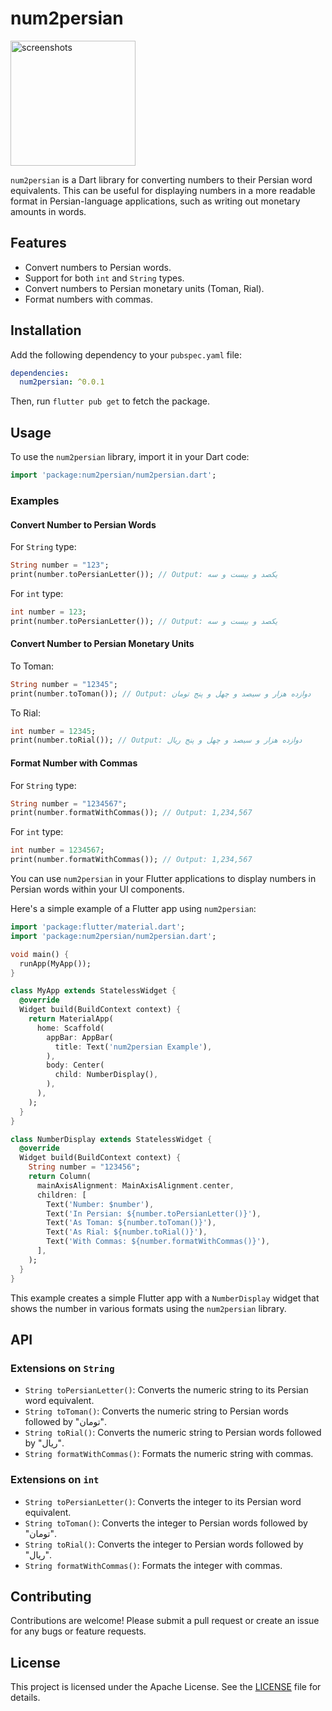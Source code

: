 # num2persian
<img src="https://i.ibb.co/28NDFyC/example.gif" width="200" alt="screenshots">


`num2persian` is a Dart library for converting numbers to their Persian word equivalents. This can be useful for displaying numbers in a more readable format in Persian-language applications, such as writing out monetary amounts in words.

## Features

- Convert numbers to Persian words.
- Support for both `int` and `String` types.
- Convert numbers to Persian monetary units (Toman, Rial).
- Format numbers with commas.

## Installation


Add the following dependency to your `pubspec.yaml` file:

```yaml
dependencies:
  num2persian: ^0.0.1
```

Then, run `flutter pub get` to fetch the package.

## Usage

To use the `num2persian` library, import it in your Dart code:

```dart
import 'package:num2persian/num2persian.dart';
```

### Examples

#### Convert Number to Persian Words

For `String` type:

```dart
String number = "123";
print(number.toPersianLetter()); // Output: یکصد و بیست و سه
```

For `int` type:

```dart
int number = 123;
print(number.toPersianLetter()); // Output: یکصد و بیست و سه
```

#### Convert Number to Persian Monetary Units

To Toman:

```dart
String number = "12345";
print(number.toToman()); // Output: دوازده هزار و سیصد و چهل و پنج تومان
```

To Rial:

```dart
int number = 12345;
print(number.toRial()); // Output: دوازده هزار و سیصد و چهل و پنج ریال
```

#### Format Number with Commas

For `String` type:

```dart
String number = "1234567";
print(number.formatWithCommas()); // Output: 1,234,567
```

For `int` type:

```dart
int number = 1234567;
print(number.formatWithCommas()); // Output: 1,234,567
```


You can use `num2persian` in your Flutter applications to display numbers in Persian words within your UI components.


Here's a simple example of a Flutter app using `num2persian`:

```dart
import 'package:flutter/material.dart';
import 'package:num2persian/num2persian.dart';

void main() {
  runApp(MyApp());
}

class MyApp extends StatelessWidget {
  @override
  Widget build(BuildContext context) {
    return MaterialApp(
      home: Scaffold(
        appBar: AppBar(
          title: Text('num2persian Example'),
        ),
        body: Center(
          child: NumberDisplay(),
        ),
      ),
    );
  }
}

class NumberDisplay extends StatelessWidget {
  @override
  Widget build(BuildContext context) {
    String number = "123456";
    return Column(
      mainAxisAlignment: MainAxisAlignment.center,
      children: [
        Text('Number: $number'),
        Text('In Persian: ${number.toPersianLetter()}'),
        Text('As Toman: ${number.toToman()}'),
        Text('As Rial: ${number.toRial()}'),
        Text('With Commas: ${number.formatWithCommas()}'),
      ],
    );
  }
}
```

This example creates a simple Flutter app with a `NumberDisplay` widget that shows the number in various formats using the `num2persian` library.

## API

### Extensions on `String`

- `String toPersianLetter()`: Converts the numeric string to its Persian word equivalent.
- `String toToman()`: Converts the numeric string to Persian words followed by "تومان".
- `String toRial()`: Converts the numeric string to Persian words followed by "ریال".
- `String formatWithCommas()`: Formats the numeric string with commas.

### Extensions on `int`

- `String toPersianLetter()`: Converts the integer to its Persian word equivalent.
- `String toToman()`: Converts the integer to Persian words followed by "تومان".
- `String toRial()`: Converts the integer to Persian words followed by "ریال".
- `String formatWithCommas()`: Formats the integer with commas.

## Contributing

Contributions are welcome! Please submit a pull request or create an issue for any bugs or feature requests.

## License

This project is licensed under the Apache License. See the [LICENSE](LICENSE) file for details.
